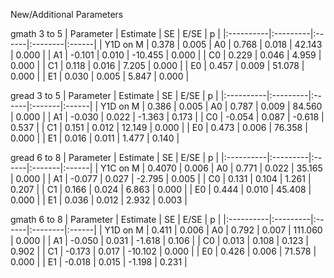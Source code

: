 New/Additional Parameters

gmath 3 to 5
| Parameter | Estimate | SE    | E/SE    | p     |
|:----------|:---------|:------|:--------|:------|
| Y1D on M  |  0.378   | 0.005
| A0        |  0.768   | 0.018 |  42.143 | 0.000 |
| A1        | -0.101   | 0.010 | -10.455 | 0.000 |
| C0        |  0.229   | 0.046 |   4.959 | 0.000 |
| C1        |  0.118   | 0.016 |   7.205 | 0.000 |
| E0        |  0.457   | 0.009 |  51.078 | 0.000 |
| E1        |  0.030   | 0.005 |   5.847 | 0.000 |

gread 3 to 5
| Parameter | Estimate | SE    | E/SE   | p     |
|:----------|:---------|:------|:-------|:------|
| Y1D on M  |  0.386   | 0.005
| A0        |  0.787   | 0.009 | 84.560 | 0.000 |
| A1        | -0.030   | 0.022 | -1.363 | 0.173 |
| C0        | -0.054   | 0.087 | -0.618 | 0.537 |
| C1        |  0.151   | 0.012 | 12.149 | 0.000 |
| E0        |  0.473   | 0.006 | 76.358 | 0.000 |
| E1        |  0.016   | 0.011 |  1.477 | 0.140 |

gread 6 to 8
| Parameter | Estimate | SE    | E/SE   | p     |
|:----------|:---------|:------|:-------|:------|
| Y1C on M  |  0.4070  | 0.006
| A0        |  0.771   | 0.022 | 35.165 | 0.000 |
| A1        | -0.077   | 0.027 | -2.795 | 0.005 |
| C0        |  0.131   | 0.104 |  1.261 | 0.207 |
| C1        |  0.166   | 0.024 |  6.863 | 0.000 |
| E0        |  0.444   | 0.010 | 45.408 | 0.000 |
| E1        |  0.036   | 0.012 |  2.932 | 0.003 |

gmath 6 to 8
| Parameter | Estimate | SE    | E/SE    | p     |
|:----------|:---------|:------|:--------|:------|
| Y1D on M  |  0.411   | 0.006
| A0        |  0.792   | 0.007 | 111.060 | 0.000 |
| A1        | -0.050   | 0.031 | -1.618  | 0.106 |
| C0        |  0.013   | 0.108 |   0.123 | 0.902 |
| C1        | -0.173   | 0.017 | -10.102 | 0.000 |
| E0        |  0.426   | 0.006 |  71.578 | 0.000 |
| E1        | -0.018   | 0.015 |  -1.198 | 0.231 |

